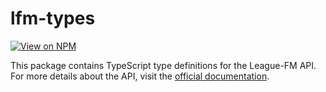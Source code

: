 # lfm-types

[![View on NPM](https://img.shields.io/badge/View%20on%20NPM-blue)](https://www.npmjs.com/package/lfm-types)

This package contains TypeScript type definitions for the League-FM API. For more details about the API, visit the [official documentation](https://api.league-fm.nl/docs).
